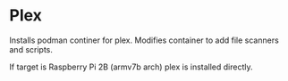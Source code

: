 # Plex

Installs podman continer for plex. Modifies container to add file scanners and scripts.

If target is Raspberry Pi 2B (armv7b arch) plex is installed directly.
